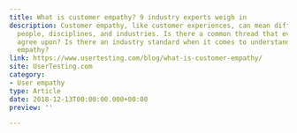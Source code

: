 ```yaml
---
title: What is customer empathy? 9 industry experts weigh in
description: Customer empathy, like customer experiences, can mean different things to different
  people, disciplines, and industries. Is there a common thread that everyone can
  agree upon? Is there an industry standard when it comes to understanding customer
  empathy?
link: https://www.usertesting.com/blog/what-is-customer-empathy/
site: UserTesting.com
category:
- User empathy
type: Article
date: 2018-12-13T00:00:00.000+00:00
preview: ''

---
```

